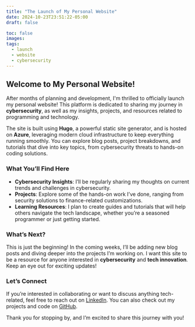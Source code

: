 ```yaml
---
title: "The Launch of My Personal Website"
date: 2024-10-23T23:51:22-05:00
draft: false

toc: false
images:
tags:
  - launch
  - website
  - cybersecurity
---
```


## Welcome to My Personal Website!

After months of planning and development, I'm thrilled to officially launch my personal website! This platform is dedicated to sharing my journey in **cybersecurity**, as well as my insights, projects, and resources related to programming and technology.

The site is built using **Hugo**, a powerful static site generator, and is hosted on **Azure**, leveraging modern cloud infrastructure to keep everything running smoothly. You can explore blog posts, project breakdowns, and tutorials that dive into key topics, from cybersecurity threats to hands-on coding solutions.

### What You’ll Find Here

- **Cybersecurity Insights**: I’ll be regularly sharing my thoughts on current trends and challenges in cybersecurity.
- **Projects**: Explore some of the hands-on work I’ve done, ranging from security solutions to finance-related customizations.
- **Learning Resources**: I plan to create guides and tutorials that will help others navigate the tech landscape, whether you’re a seasoned programmer or just getting started.

### What’s Next?

This is just the beginning! In the coming weeks, I’ll be adding new blog posts and diving deeper into the projects I’m working on. I want this site to be a resource for anyone interested in **cybersecurity** and **tech innovation**. Keep an eye out for exciting updates!

### Let’s Connect

If you’re interested in collaborating or want to discuss anything tech-related, feel free to reach out on [LinkedIn](https://www.linkedin.com/in/kaleb-neeble-8a7983273/). You can also check out my projects and code on [GitHub](https://github.com/kneeble).

Thank you for stopping by, and I’m excited to share this journey with you!
